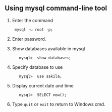 ## Using mysql command-line tool

1. Enter the command
      
        mysql -u root -p;
        
        
2. Enter password. 

3. Show databases available in mysql


          mysql>  show databases;
          
4. Specify database to use


          mysql>  use sakila;
          
          
          
5. Display current date and time


          mysql>  SELECT now();
          
          
6. Type `quit` or `exit` to return to Windows cmd.
